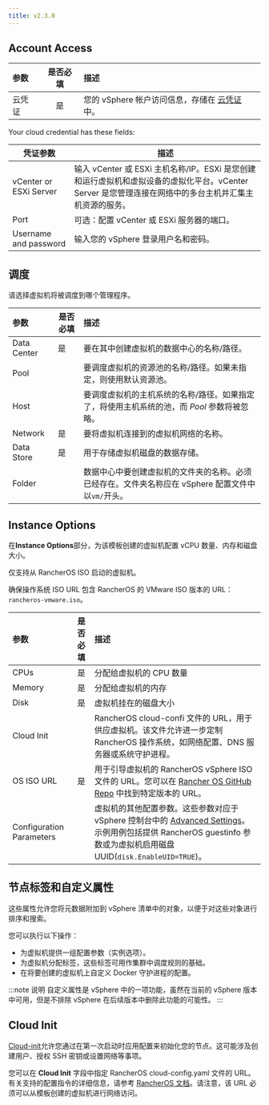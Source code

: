 ```yaml
---
title: v2.3.0
---
```


## Account Access

| 参数   | 是否必填 | 描述                                                                                                     |
| :----- | :------: | :------------------------------------------------------------------------------------------------------- |
| 云凭证 |    是    | 您的 vSphere 帐户访问信息，存储在 [云凭证](/docs/rancher2.5/user-settings/cloud-credentials/_index) 中。 |

Your cloud credential has these fields:

| 凭证参数               | 描述                                                                                                                                                   |
| ---------------------- | ------------------------------------------------------------------------------------------------------------------------------------------------------ |
| vCenter or ESXi Server | 输入 vCenter 或 ESXi 主机名称/IP。ESXi 是您创建和运行虚拟机和虚拟设备的虚拟化平台。vCenter Server 是您管理连接在网络中的多台主机并汇集主机资源的服务。 |
| Port                   | 可选：配置 vCenter 或 ESXi 服务器的端口。                                                                                                              |
| Username and password  | 输入您的 vSphere 登录用户名和密码。                                                                                                                    |

## 调度

请选择虚拟机将被调度到哪个管理程序。

| 参数        | 是否必填 | 描述                                                                                               |
| :---------- | -------- | :------------------------------------------------------------------------------------------------- |
| Data Center | 是       | 要在其中创建虚拟机的数据中心的名称/路径。                                                          |
| Pool        |          | 要调度虚拟机的资源池的名称/路径。如果未指定，则使用默认资源池。                                    |
| Host        |          | 要调度虚拟机的主机系统的名称/路径。如果指定了，将使用主机系统的池，而 _Pool_ 参数将被忽略。        |
| Network     | 是       | 要将虚拟机连接到的虚拟机网络的名称。                                                               |
| Data Store  | 是       | 用于存储虚拟机磁盘的数据存储。                                                                     |
| Folder      |          | 数据中心中要创建虚拟机的文件夹的名称。必须已经存在。文件夹名称应在 vSphere 配置文件中以`vm/`开头。 |

## Instance Options

在**Instance Options**部分，为该模板创建的虚拟机配置 vCPU 数量、内存和磁盘大小。

仅支持从 RancherOS ISO 启动的虚拟机。

确保操作系统 ISO URL 包含 RancherOS 的 VMware ISO 版本的 URL：`rancheros-vmware.iso`。

| 参数                     | 是否必填 | 描述                                                                                                                                                                                                            |
| :----------------------- | :------: | :-------------------------------------------------------------------------------------------------------------------------------------------------------------------------------------------------------------- |
| CPUs                     |    是    | 分配给虚拟机的 CPU 数量                                                                                                                                                                                         |
| Memory                   |    是    | 分配给虚拟机的内存                                                                                                                                                                                              |
| Disk                     |    是    | 虚拟机挂在的磁盘大小                                                                                                                                                                                            |
| Cloud Init               |          | RancherOS cloud-confi 文件的 URL，用于供应虚拟机。该文件允许进一步定制 RancherOS 操作系统，如网络配置、DNS 服务器或系统守护进程。                                                                               |
| OS ISO URL               |    是    | 用于引导虚拟机的 RancherOS vSphere ISO 文件的 URL。您可以在 [Rancher OS GitHub Repo](https://github.com/rancher/os) 中找到特定版本的 URL。                                                                      |
| Configuration Parameters |          | 虚拟机的其他配置参数。这些参数对应于 vSphere 控制台中的 [Advanced Settings](https://kb.vmware.com/s/article/1016098)。示例用例包括提供 RancherOS guestinfo 参数或为虚拟机启用磁盘 UUID(`disk.EnableUID=TRUE`)。 |

## 节点标签和自定义属性

这些属性允许您将元数据附加到 vSphere 清单中的对象，以便于对这些对象进行排序和搜索。

您可以执行以下操作：

- 为虚拟机提供一组配置参数（实例选项）。
- 为虚拟机分配标签，这些标签可用作集群中调度规则的基础。
- 在将要创建的虚拟机上自定义 Docker 守护进程的配置。

:::note 说明
自定义属性是 vSphere 中的一项功能，虽然在当前的 vSphere 版本中可用，但是不排除 vSphere 在后续版本中删除此功能的可能性。
:::

## Cloud Init

[Cloud-init](https://cloudinit.readthedocs.io/en/latest/)允许您通过在第一次启动时应用配置来初始化您的节点。这可能涉及创建用户、授权 SSH 密钥或设置网络等事项。

您可以在 **Cloud Init** 字段中指定 RancherOS cloud-config.yaml 文件的 URL。有关支持的配置指令的详细信息，请参考 [RancherOS 文档](https://rancher.com/docs/os/v1.x/en/configuration/#cloud-config)。请注意，该 URL 必须可以从模板创建的虚拟机进行网络访问。

